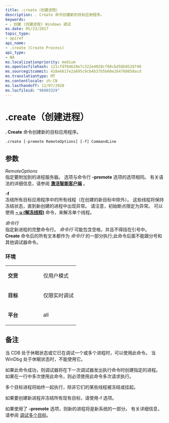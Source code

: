 ```yaml
---
title: .create（创建进程）
description: . Create 命令创建新的目标应用程序。
keywords:
- 。创建 (创建进程) Windows 调试
ms.date: 05/23/2017
topic_type:
- apiref
api_name:
- .create (Create Process)
api_type:
- NA
ms.localizationpriority: medium
ms.openlocfilehash: 121cfdf04628e7c322e4020cf60cbd58b0528740
ms.sourcegitcommit: 418e6617e2a695c9cb4b37b5b60e264760858acd
ms.translationtype: MT
ms.contentlocale: zh-CN
ms.lasthandoff: 12/07/2020
ms.locfileid: "96803329"
---
```

# <a name="create-create-process"></a>.create（创建进程）


**. Create** 命令创建新的目标应用程序。

```dbgsyntax
.create [-premote RemoteOptions] [-f] CommandLine 
```

## <a name="span-idddk_meta_create_process_dbgspanspan-idddk_meta_create_process_dbgspanparameters"></a><span id="ddk_meta_create_process_dbg"></span><span id="DDK_META_CREATE_PROCESS_DBG"></span>参数


<span id="_______RemoteOptions______"></span><span id="_______remoteoptions______"></span><span id="_______REMOTEOPTIONS______"></span>*RemoteOptions*   
指定要附加到的进程服务器。 选项与命令行 **-premote** 选项的选项相同。 有关语法的详细信息，请参阅 [**激活智能客户端**](activating-a-smart-client.md) 。

<span id="_______-f______"></span><span id="_______-F______"></span>**-f**   
冻结所有目标应用程序中的所有线程（在创建的新目标中除外）。 这些线程将保持冻结状态，直到新创建的进程中出现异常。 请注意，初始断点限定为异常。 可以使用 [**~ u (解冻线程)**](-u--unfreeze-thread-.md) 命令，来解冻单个线程。

<span id="_______CommandLine______"></span><span id="_______commandline______"></span><span id="_______COMMANDLINE______"></span>*命令行*   
指定新进程的完整命令行。 *命令行* 可能包含空格，并且不得括在引号中。 **Create** 命令后的所有文本都作为 *命令行* 的一部分执行;此命令后面不能跟分号和其他调试器命令。

### <a name="span-idenvironmentspanspan-idenvironmentspanspan-idenvironmentspanenvironment"></a><span id="Environment"></span><span id="environment"></span><span id="ENVIRONMENT"></span>环境

<table>
<colgroup>
<col width="50%" />
<col width="50%" />
</colgroup>
<tbody>
<tr class="odd">
<td align="left"><p><strong>交货</strong></p></td>
<td align="left"><p>仅用户模式</p></td>
</tr>
<tr class="even">
<td align="left"><p><strong>目标</strong></p></td>
<td align="left"><p>仅限实时调试</p></td>
</tr>
<tr class="odd">
<td align="left"><p><strong>平台</strong></p></td>
<td align="left"><p>all</p></td>
</tr>
</tbody>
</table>

 

<a name="remarks"></a>备注
-------

当 CDB 处于休眠状态或它已在调试一个或多个进程时，可以使用此命令。 当 WinDbg 处于休眠状态时，不能使用它。

如果此命令成功，则调试器将在下一次调试器发出执行命令时创建指定的进程。 如果在一行中多次使用此命令，则必须使用此命令多次请求执行。

多个目标进程将始终一起执行，除非它们的某些线程被冻结或挂起。

如果要创建新进程并冻结所有现有目标，请使用-f 选项。

如果使用了 **-premote** 选项，则新的进程将是新系统的一部分。 有关详细信息，请参阅 [调试多个目标](debugging-multiple-targets.md)。

 

 





